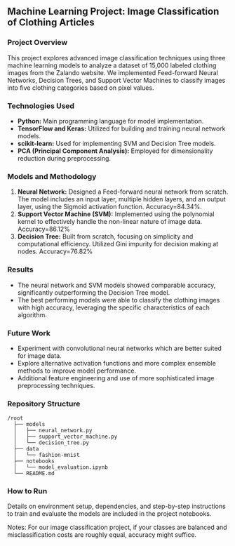 ## Machine Learning Project: Image Classification of Clothing Articles

### Project Overview

This project explores advanced image classification techniques using three machine learning models to analyze a dataset of 15,000 labeled clothing images from the Zalando website. We implemented Feed-forward Neural Networks, Decision Trees, and Support Vector Machines to classify images into five clothing categories based on pixel values.

### Technologies Used

- **Python:** Main programming language for model implementation.
- **TensorFlow and Keras:** Utilized for building and training neural network models.
- **scikit-learn:** Used for implementing SVM and Decision Tree models.
- **PCA (Principal Component Analysis):** Employed for dimensionality reduction during preprocessing.

### Models and Methodology

1. **Neural Network:** Designed a Feed-forward neural network from scratch. The model includes an input layer, multiple hidden layers, and an output layer, using the Sigmoid activation function. Accuracy=84.34%.
2. **Support Vector Machine (SVM):** Implemented using the polynomial kernel to effectively handle the non-linear nature of image data. Accuracy=86.12%
3. **Decision Tree:** Built from scratch, focusing on simplicity and computational efficiency. Utilized Gini impurity for decision making at nodes.  Accuracy=76.82%

### Results

- The neural network and SVM models showed comparable accuracy, significantly outperforming the Decision Tree model.
- The best performing models were able to classify the clothing images with high accuracy, leveraging the specific characteristics of each algorithm.
  
### Future Work

- Experiment with convolutional neural networks which are better suited for image data.
- Explore alternative activation functions and more complex ensemble methods to improve model performance.
- Additional feature engineering and use of more sophisticated image preprocessing techniques.

### Repository Structure

```
/root
  ├── models
  │   ├── neural_network.py
  │   ├── support_vector_machine.py
  │   └── decision_tree.py
  ├── data
  │   └── fashion-mnist
  ├── notebooks
  │   └── model_evaluation.ipynb
  └── README.md
```

### How to Run

Details on environment setup, dependencies, and step-by-step instructions to train and evaluate the models are included in the project notebooks.

Notes:
For our image classification project, if your classes are balanced and misclassification costs are roughly equal, accuracy might suffice. 
